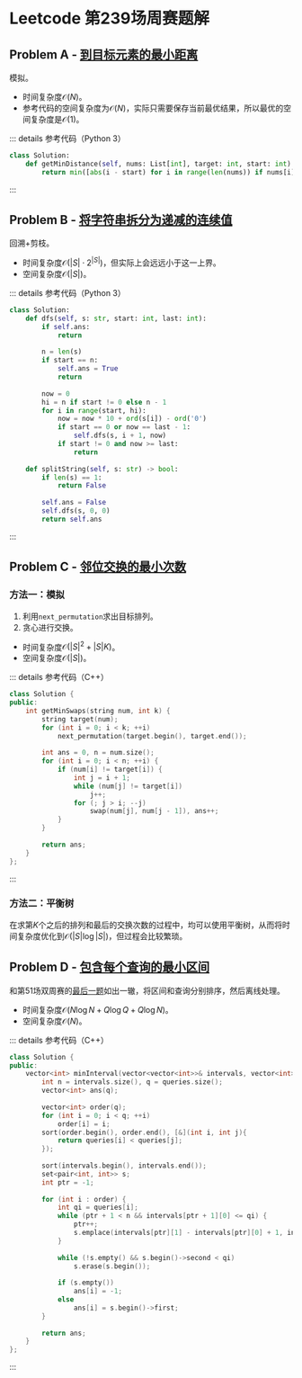 # Leetcode 第239场周赛题解

## Problem A - [到目标元素的最小距离](https://leetcode.cn/problems/minimum-distance-to-the-target-element/)

模拟。

- 时间复杂度$\mathcal{O}(N)$。
- 参考代码的空间复杂度为$\mathcal{O}(N)$，实际只需要保存当前最优结果，所以最优的空间复杂度是$\mathcal{O}(1)$。

::: details 参考代码（Python 3）

```python
class Solution:
    def getMinDistance(self, nums: List[int], target: int, start: int) -> int:
        return min([abs(i - start) for i in range(len(nums)) if nums[i] == target])
```

:::

## Problem B - [将字符串拆分为递减的连续值](https://leetcode.cn/problems/splitting-a-string-into-descending-consecutive-values/)

回溯+剪枝。

- 时间复杂度$\mathcal{O}(|S|\cdot2^{|S|})$，但实际上会远远小于这一上界。
- 空间复杂度$\mathcal{O}(|S|)$。

::: details 参考代码（Python 3）

```python
class Solution:
    def dfs(self, s: str, start: int, last: int):
        if self.ans:
            return
        
        n = len(s)
        if start == n:
            self.ans = True
            return
        
        now = 0
        hi = n if start != 0 else n - 1
        for i in range(start, hi):
            now = now * 10 + ord(s[i]) - ord('0')
            if start == 0 or now == last - 1:
                self.dfs(s, i + 1, now)
            if start != 0 and now >= last:
                return
    
    def splitString(self, s: str) -> bool:
        if len(s) == 1:
            return False
        
        self.ans = False
        self.dfs(s, 0, 0)
        return self.ans
```

:::

## Problem C - [邻位交换的最小次数](https://leetcode.cn/problems/minimum-adjacent-swaps-to-reach-the-kth-smallest-number/)

### 方法一：模拟

1. 利用`next_permutation`求出目标排列。
2. 贪心进行交换。

- 时间复杂度$\mathcal{O}(|S|^2+|S|K)$。
- 空间复杂度$\mathcal{O}(|S|)$。

::: details 参考代码（C++）

```cpp
class Solution {
public:
    int getMinSwaps(string num, int k) {
        string target(num);
        for (int i = 0; i < k; ++i)
            next_permutation(target.begin(), target.end());
        
        int ans = 0, n = num.size();
        for (int i = 0; i < n; ++i) {
            if (num[i] != target[i]) {
                int j = i + 1;
                while (num[j] != target[i])
                    j++;
                for (; j > i; --j)
                    swap(num[j], num[j - 1]), ans++;
            }
        }
        
        return ans;
    }
};
```

:::

### 方法二：平衡树

在求第$K$个之后的排列和最后的交换次数的过程中，均可以使用平衡树，从而将时间复杂度优化到$\mathcal{O}(|S|\log|S|)$，但过程会比较繁琐。

## Problem D - [包含每个查询的最小区间](https://leetcode.cn/problems/minimum-interval-to-include-each-query/)

和第51场双周赛的[最后一题](../BC51/)如出一辙，将区间和查询分别排序，然后离线处理。

- 时间复杂度$\mathcal{O}(N\log N+Q\log Q+Q\log N)$。
- 空间复杂度$\mathcal{O}(N)$。

::: details 参考代码（C++）

```cpp
class Solution {
public:
    vector<int> minInterval(vector<vector<int>>& intervals, vector<int>& queries) {
        int n = intervals.size(), q = queries.size();
        vector<int> ans(q);
        
        vector<int> order(q);
        for (int i = 0; i < q; ++i)
            order[i] = i;
        sort(order.begin(), order.end(), [&](int i, int j){
            return queries[i] < queries[j]; 
        });
        
        sort(intervals.begin(), intervals.end());
        set<pair<int, int>> s;
        int ptr = -1;
        
        for (int i : order) {
            int qi = queries[i];
            while (ptr + 1 < n && intervals[ptr + 1][0] <= qi) {
                ptr++;
                s.emplace(intervals[ptr][1] - intervals[ptr][0] + 1, intervals[ptr][1]);
            }
                
            while (!s.empty() && s.begin()->second < qi)
                s.erase(s.begin());
            
            if (s.empty())
                ans[i] = -1;
            else
                ans[i] = s.begin()->first;
        }
        
        return ans;
    }
};
```

:::


<Utterances />
